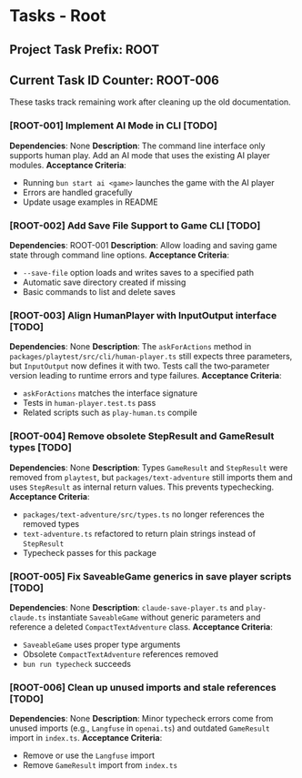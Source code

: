 # Tasks - Root

## Project Task Prefix: ROOT

## Current Task ID Counter: ROOT-006

These tasks track remaining work after cleaning up the old documentation.

### [ROOT-001] Implement AI Mode in CLI [TODO]
**Dependencies**: None
**Description**: The command line interface only supports human play. Add an AI mode that uses the existing AI player modules.
**Acceptance Criteria**:
- Running `bun start ai <game>` launches the game with the AI player
- Errors are handled gracefully
- Update usage examples in README

### [ROOT-002] Add Save File Support to Game CLI [TODO]
**Dependencies**: ROOT-001
**Description**: Allow loading and saving game state through command line options.
**Acceptance Criteria**:
- `--save-file` option loads and writes saves to a specified path
- Automatic save directory created if missing
- Basic commands to list and delete saves

### [ROOT-003] Align HumanPlayer with InputOutput interface [TODO]
**Dependencies**: None
**Description**: The `askForActions` method in `packages/playtest/src/cli/human-player.ts` still expects three parameters, but `InputOutput` now defines it with two. Tests call the two‑parameter version leading to runtime errors and type failures.
**Acceptance Criteria**:
- `askForActions` matches the interface signature
- Tests in `human-player.test.ts` pass
- Related scripts such as `play-human.ts` compile

### [ROOT-004] Remove obsolete StepResult and GameResult types [TODO]
**Dependencies**: None
**Description**: Types `GameResult` and `StepResult` were removed from `playtest`, but `packages/text-adventure` still imports them and uses `StepResult` as internal return values. This prevents typechecking.
**Acceptance Criteria**:
- `packages/text-adventure/src/types.ts` no longer references the removed types
- `text-adventure.ts` refactored to return plain strings instead of `StepResult`
- Typecheck passes for this package

### [ROOT-005] Fix SaveableGame generics in save player scripts [TODO]
**Dependencies**: None
**Description**: `claude-save-player.ts` and `play-claude.ts` instantiate `SaveableGame` without generic parameters and reference a deleted `CompactTextAdventure` class.
**Acceptance Criteria**:
- `SaveableGame` uses proper type arguments
- Obsolete `CompactTextAdventure` references removed
- `bun run typecheck` succeeds

### [ROOT-006] Clean up unused imports and stale references [TODO]
**Dependencies**: None
**Description**: Minor typecheck errors come from unused imports (e.g., `Langfuse` in `openai.ts`) and outdated `GameResult` import in `index.ts`.
**Acceptance Criteria**:
- Remove or use the `Langfuse` import
- Remove `GameResult` import from `index.ts`
